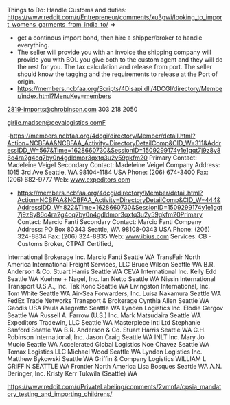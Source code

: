 Things to Do:
Handle Customs and duties: https://www.reddit.com/r/Entrepreneur/comments/xu3gwi/looking_to_import_womens_garments_from_india_to/ => 
- get a continous import bond, then hire a shipper/broker to handle everything.
- The seller will provide you with an invoice the shipping company will provide you with BOL you give both to the custom agent and they will do the rest for you. The tax calculation and release from port. The seller should know the tagging and the requirements to release at the Port of origin.
- https://members.ncbfaa.org/Scripts/4Disapi.dll/4DCGI/directory/Member/index.html?MenuKey=members

2819-imports@chrobinson.com
303 218 2050

girlie.madsen@cevalogistics.comF

-https://members.ncbfaa.org/4dcgi/directory/Member/detail.html?Action=NCBFAA&NCBFAA_Activity=DirectoryDetailComp&CID_W=311&AddressIDD_W=567&Time=1628660730&SessionID=1509299174y1e1gqt7j9z8y86o4ra2g4cq7by0n4gdldmor3qxtq3u2y59gkfm20
Primary Contact: 	Madeleine Veigel
Secondary Contact: 	Madeleine Veigel
Company Address: 	1015 3rd Ave
Seattle, WA 98104-1184
USA
Phone: 	(206) 674-3400
Fax: 	(206) 682-9777
Web: 	www.expeditors.com
- https://members.ncbfaa.org/4dcgi/directory/Member/detail.html?Action=NCBFAA&NCBFAA_Activity=DirectoryDetailComp&CID_W=444&AddressIDD_W=822&Time=1628660730&SessionID=1509299174y1e1gqt7j9z8y86o4ra2g4cq7by0n4gdldmor3qxtq3u2y59gkfm20Primary Contact: 	Marcio Fanti
Secondary Contact: 	Marcio Fanti
Company Address: 	PO Box 80343
Seattle, WA 98108-0343
USA
Phone: 	(206) 324-8834
Fax: 	(206) 324-8835
Web: 	www.ibius.com
Services: 	CB - Customs Broker, CTPAT Certified, 


International Brokerage Inc. 	Marcio Fanti 	Seattle 	WA
TransFair North America International Freight Services, LLC 	Bruce Wilson 	Seattle 	WA
B.R. Anderson & Co. 	Stuart Harris 	Seattle 	WA
CEVA International Inc. 	Kelly Edd
	Seattle 	WA
Kuehne + Nagel, Inc. 	Ian Netto
	Seattle 	WA
Nissin International Transport U.S.A., Inc. 	Tak Kono
	Seattle 	WA
Livingston International, Inc. 	Tom White
	Seattle 	WA
Air-Sea Forwarders, Inc. 	Luisa Nakamura 	Seattle 	WA
FedEx Trade Networks Transport & Brokerage 	Cynthia Allen 	Seattle 	WA
Geodis USA 	Paula Allegretto
	Seattle 	WA
Lynden Logistics Inc. 	Elodie Gergov
	Seattle 	WA
Russell A. Farrow (U.S.) Inc. 	Mark Matsudaira
	Seattle 	WA
Expeditors Tradewin, LLC 		Seattle 	WA
Masterpiece Intl Ltd 	Stephanie Sanford
	Seattle 	WA
B.R. Anderson & Co. 	Stuart Harris 	Seattle 	WA
C.H. Robinson International, Inc. 	Jason Craig 	Seattle 	WA
INLT Inc. 	Mary Jo Muoio 	Seattle 	WA
Accelerated Global Logistics 	Noe Chavez 	Seattle 	WA
Tomax Logistics LLC 	Michael Wood 	Seattle 	WA
Lynden Logistics Inc. 	Matthew Bykowski 	Seattle 	WA
Griffin & Company Logistics 	WILLIAM L GRIFFIN
	SEATTLE 	WA
Frontier North America 	Lisa Bosques 	Seattle 	WA
A.N. Deringer, Inc. 	Kristy Kerr
	Tukwila (Seattle) 	WA

https://www.reddit.com/r/PrivateLabeling/comments/2vmnfa/cpsia_mandatory_testing_and_importing_childrens/

